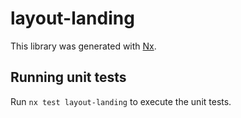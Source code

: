 # layout-landing

This library was generated with [Nx](https://nx.dev).

## Running unit tests

Run `nx test layout-landing` to execute the unit tests.
